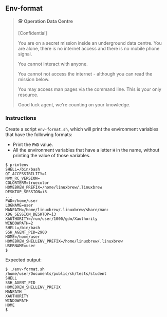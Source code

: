 ## Env-format

> 🕵️ **Operation Data Centre**
>
> [Confidential]
>
> You are on a secret mission inside an underground data centre. You are alone, there is no internet access and there is no mobile phone signal.
>
> You cannot interact with anyone.
>
> You cannot not access the internet - although you can read the mission below.
>
> You may access man pages via the command line. This is your only resource.
>
> Good luck agent, we're counting on your knowledge.

### Instructions

Create a script `env-format.sh`, which will print the environment variables that have the following formats:

- Print the `PWD` value.
- All the environment variables that have a letter `H` in the name, without printing the value of those variables.

```console
$ printenv
SHELL=/bin/bash
QT_ACCESSIBILITY=1
NVM_RC_VERSION=
COLORTERM=truecolor
HOMEBREW_PREFIX=/home/linuxbrew/.linuxbrew
DESKTOP_SESSION=i3
...
PWD=/home/user
LOGNAME=user
MANPATH=/home/linuxbrew/.linuxbrew/share/man:
XDG_SESSION_DESKTOP=i3
XAUTHORITY=/run/user/1000/gdm/Xauthority
WINDOWPATH=2
SHELL=/bin/bash
SSH_AGENT_PID=2900
HOME=/home/user
HOMEBREW_SHELLENV_PREFIX=/home/linuxbrew/.linuxbrew
USERNAME=user
$
```

Expected output:

```console
$ ./env-format.sh
/home/user/Documents/public/sh/tests/student
SHELL
SSH_AGENT_PID
HOMEBREW_SHELLENV_PREFIX
MANPATH
XAUTHORITY
WINDOWPATH
HOME
$
```
